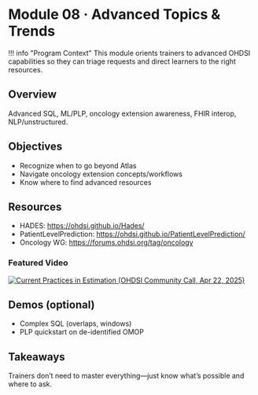 # Module 08 · Advanced Topics & Trends

!!! info "Program Context"
    This module orients trainers to advanced OHDSI capabilities so they can triage requests and direct learners to the right resources.

## Overview
Advanced SQL, ML/PLP, oncology extension awareness, FHIR interop, NLP/unstructured.

## Objectives
- Recognize when to go beyond Atlas
- Navigate oncology extension concepts/workflows
- Know where to find advanced resources

## Resources

- HADES: <https://ohdsi.github.io/Hades/>
- PatientLevelPrediction: <https://ohdsi.github.io/PatientLevelPrediction/>
- Oncology WG: <https://forums.ohdsi.org/tag/oncology>

### Featured Video
[![Current Practices in Estimation (OHDSI Community Call, Apr 22, 2025)](https://img.youtube.com/vi/FsZ0d1RA9Hc/0.jpg)](https://www.youtube.com/watch?v=FsZ0d1RA9Hc "Current Practices in Estimation (George Hripcsak, Marc Suchard) – OHDSI Community Call, Apr 22, 2025")

## Demos (optional)
- Complex SQL (overlaps, windows)
- PLP quickstart on de-identified OMOP

## Takeaways
Trainers don’t need to master everything—just know what’s possible and where to ask.

